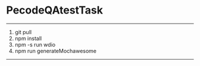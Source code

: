# PecodeQAtestTask
-------------------------------------------------
1. git pull 
2. npm install
3. npm -s run wdio
4. npm run generateMochawesome
-------------------------------------------------
